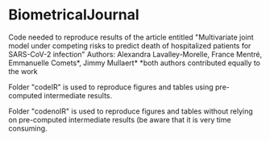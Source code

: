 # BiometricalJournal
Code needed to reproduce results of the article entitled "Multivariate joint model under competing risks to predict death of hospitalized patients for SARS-CoV-2 infection"
Authors: Alexandra Lavalley-Morelle, France Mentré, Emmanuelle Comets*, Jimmy Mullaert*     *both authors contributed equally to the work

Folder "codeIR" is used to reproduce figures and tables using pre-computed intermediate results.

Folder "codenoIR" is used to reproduce figures and tables without relying on pre-computed intermediate results (be aware that it is very time consuming.
